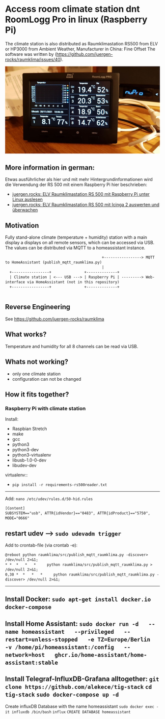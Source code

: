 
# Access room climate station dnt RoomLogg Pro in linux (Raspberry Pi)

The climate station is also distributed as Raumklimastation RS500 from ELV or HP3000 from Ambient Weather, Manufacturer in China: Fine Offset
The software was written by (https://github.com/juergen-rocks/raumklima/issues/40).

![Picture of climate station](https://github.com/timo619/raumklima/blob/master/doc/img/climate-station.jpg)

## More information in german:

Etwas ausführlicher als hier und mit mehr Hintergrundinformationen wird die Verwendung der RS 500 mit einem Raspberry Pi hier beschrieben:

- [juergen.rocks: ELV Raumklimastation RS 500 mit Raspberry Pi unter Linux auslesen](https://juergen.rocks/art/elv-raumklimastation-rs500-raspberry-pi-linux.html "juergen.rocks: ELV Raumklimastation RS 500 mit Raspberry Pi unter Linux auslesen")
- [juergen.rocks: ELV Raumklimastation RS 500 mit Icinga 2 auswerten und überwachen](https://juergen.rocks/art/elv-raumklimastation-rs500-icinga2.html "juergen.rocks: ELV Raumklimastation RS 500 mit Icinga 2 auswerten und überwachen")


## Motivation

Fully stand-alone climate (temperature + humidity) station with a main display a displays on all remote sensors, which can be accessed via USB. The values can be distributed via MQTT to a homeassistant instance. 

```
                                            +-----------------> MQTT to HomeAssistant (publish_mqtt_raumklima.py)
                                            |
  +-----------------+               +--------------+
  | Climate station | <--- USB ---> | Raspberry Pi | ---------> Web-interface via HomeAssistant (not in this repository)
  +-----------------+               +--------------+


```


## Reverse Engineering

See https://github.com/juergen-rocks/raumklima


## What works?

Temperature and humidity for all 8 channels can be read via USB.


## Whats not working?

- only one climate station
- configuration can not be changed


## How it fits together?

### Raspberry Pi with climate station

Install:

- Raspbian Stretch
- make
- gcc
- python3
- python3-dev
- python3-virtualenv
- libusb-1.0-0-dev
- libudev-dev

virtualenv::

- `pip install -r requirements-rs500reader.txt`

------
Add:
`nano /etc/udev/rules.d/50-hid.rules`

```
[Content]
SUBSYSTEM=="usb", ATTR{idVendor}=="0483", ATTR{idProduct}=="5750", MODE="0666"
```

restart udev --> 
`sudo udevadm trigger`
------
Add to crontab-file (via crontab -e):
```
@reboot python raumklima/src/publish_mqtt_raumklima.py -discover> /dev/null 2>&1;
* *  *   *   *     python raumklima/src/publish_mqtt_raumklima.py > /dev/null 2>&1;
0,30 *  *   *   *     python raumklima/src/publish_mqtt_raumklima.py -discover> /dev/null 2>&1;
```
-------
Install Docker:
`sudo apt-get install docker.io docker-compose`
-------
Install Home Assistant:
`sudo docker run -d   --name homeassistant   --privileged   --restart=unless-stopped   -e TZ=Europe/Berlin   -v /home/pi/homeassistant:/config   --network=host   ghcr.io/home-assistant/home-assistant:stable`
-------
Install Telegraf-InfluxDB-Grafana alltogether:
`git clone https://github.com/alekece/tig-stack`
`cd tig-stack`
`sudo docker-compose up -d`
-------
Create influxDB Database with the name homeassistant
`sudo docker exec -it influxdb /bin/bash`
`influx`
`CREATE DATABASE homeassistant`




